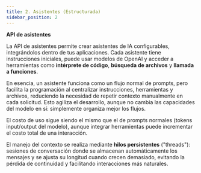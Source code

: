 ```yaml
---
title: 2. Asistentes (Estructurada)
sidebar_position: 2
---
```



**API de asistentes**

La API de asistentes permite crear asistentes de IA configurables, integrándolos dentro de tus aplicaciones. Cada asistente tiene instrucciones iniciales, puede usar modelos de OpenAI y acceder a herramientas como **intérprete de código**, **búsqueda de archivos** y **llamada a funciones**. 

En esencia, un asistente funciona como un flujo normal de prompts, pero facilita la programación al centralizar instrucciones, herramientas y archivos, reduciendo la necesidad de repetir contexto manualmente en cada solicitud. Esto agiliza el desarrollo, aunque no cambia las capacidades del modelo en sí: simplemente organiza mejor los flujos.

El costo de uso sigue siendo el mismo que el de prompts normales (tokens input/output del modelo), aunque integrar herramientas puede incrementar el costo total de una interacción.

El manejo del contexto se realiza mediante **hilos persistentes** ("threads"): sesiones de conversación donde se almacenan automáticamente los mensajes y se ajusta su longitud cuando crecen demasiado, evitando la pérdida de continuidad y facilitando interacciones más naturales.
